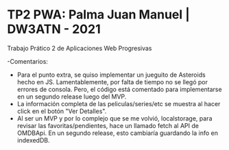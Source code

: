 # TP2 PWA: Palma Juan Manuel | DW3ATN - 2021
 
Trabajo Prático 2 de Aplicaciones Web Progresivas

-Comentarios: 

+ Para el punto extra, se quiso implementar un jueguito de Asteroids hecho en JS. Lamentablemente, por falta de tiempo no se llegó por errores de consola.
Pero, el código está comentado para implementarse en un segundo release luego del MVP.
+ La información completa de las peliculas/series/etc se muestra al hacer click en el botón "Ver Detalles".
+ Al ser un MVP y por lo complejo que se me volvió, localstorage, para revisar las favoritas/pendientes, hace un llamado
fetch al API de OMDBApi. En un segundo release, esto cambiaría guardando la info en indexedDB.

